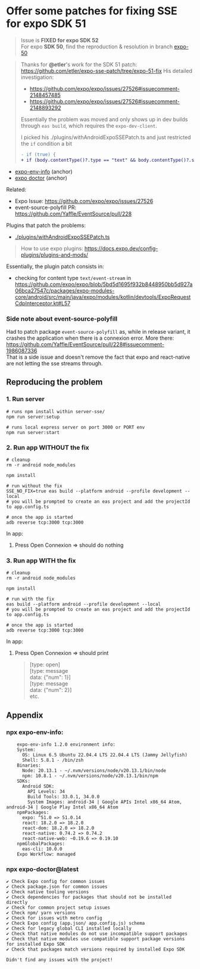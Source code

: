 # Offer some patches for fixing SSE for expo SDK 51

> Issue is **FIXED for expo SDK 52**  
> For expo **SDK 50**, find the reproduction & resolution in branch [expo-50](https://github.com/MartinHarkins/expo-sse-patch/tree/expo-50)

> Thanks for **@etler**'s work for the SDK 51 patch: https://github.com/etler/expo-sse-patch/tree/expo-51-fix
> His detailed investigation:
> - https://github.com/expo/expo/issues/27526#issuecomment-2148457485
> - https://github.com/expo/expo/issues/27526#issuecomment-2148893292
> 
> Essentially the problem was moved and only shows up in dev builds through `eas build`, which requires the `expo-dev-client`.
> 
> I picked his ./plugins/withAndroidExpoSSEPatch.ts and just restricted the `if` condition a bit
> 
> ```diff
> - if (true) {
> + if (body.contentType()?.type == "text" && body.contentType()?.subtype == "event-stream" || peeked.request(byteCount + 1)) {
> ```

- [expo-env-info](#npx-expo-env-info) (anchor)
- [expo doctor](#npx-expo-doctorlatest) (anchor)

Related:
- Expo Issue: https://github.com/expo/expo/issues/27526
- event-source-polyfill PR: https://github.com/Yaffle/EventSource/pull/228

Plugins that patch the problems: 
- [./plugins/withAndroidExpoSSEPatch.ts](./plugins/withAndroidExpoSSEPatch.ts)
> How to use expo plugins: https://docs.expo.dev/config-plugins/plugins-and-mods/

Essentially, the plugin patch consists in:
- checking for content type `text/event-stream` in https://github.com/expo/expo/blob/5bd5d1695f932b8448950bb5d927a06bca27547c/packages/expo-modules-core/android/src/main/java/expo/modules/kotlin/devtools/ExpoRequestCdpInterceptor.kt#L57

### Side note about event-source-polyfill
Had to patch package `event-source-polyfill` as, while in release variant, it crashes the application when there is a connexion error. More there: https://github.com/Yaffle/EventSource/pull/228#issuecomment-1986087336  
That is a side issue and doesn't remove the fact that expo and react-native are not letting the sse streams through.

## Reproducing the problem
### 1. Run server
```
# runs npm install within server-sse/
npm run server:setup

# runs local express server on port 3000 or PORT env
npm run server:start
```

### 2. Run app WITHOUT the fix
```
# cleanup
rm -r android node_modules

npm install

# run without the fix
SSE_NO_FIX=true eas build --platform android --profile development --local
# you will be prompted to create an eas project and add the projectId to app.config.ts
 
# once the app is started
adb reverse tcp:3000 tcp:3000 
```

In app:
1. Press Open Connexion => should do nothing

### 3. Run app WITH the fix
```
# cleanup
rm -r android node_modules

npm install

# run with the fix
eas build --platform android --profile development --local
# you will be prompted to create an eas project and add the projectId to app.config.ts

# once the app is started
adb reverse tcp:3000 tcp:3000 
```

In app:
1. Press Open Connexion => should print
   > [type: open]  
   > [type: message  
   >  data: {"num": 1}]  
   > [type: message  
   >  data: {"num": 2}]  
   > etc.

## Appendix
### npx expo-env-info:
```
    expo-env-info 1.2.0 environment info:
    System:
      OS: Linux 6.5 Ubuntu 22.04.4 LTS 22.04.4 LTS (Jammy Jellyfish)
      Shell: 5.8.1 - /bin/zsh
    Binaries:
      Node: 20.13.1 - ~/.nvm/versions/node/v20.13.1/bin/node
      npm: 10.8.1 - ~/.nvm/versions/node/v20.13.1/bin/npm
    SDKs:
      Android SDK:
        API Levels: 34
        Build Tools: 33.0.1, 34.0.0
        System Images: android-34 | Google APIs Intel x86_64 Atom, android-34 | Google Play Intel x86_64 Atom
    npmPackages:
      expo: ^51.0 => 51.0.14 
      react: 18.2.0 => 18.2.0 
      react-dom: 18.2.0 => 18.2.0 
      react-native: 0.74.2 => 0.74.2 
      react-native-web: ~0.19.6 => 0.19.10 
    npmGlobalPackages:
      eas-cli: 10.0.0
    Expo Workflow: managed
```

### npx expo-doctor@latest

```
✔ Check Expo config for common issues
✔ Check package.json for common issues
✔ Check native tooling versions
✔ Check dependencies for packages that should not be installed directly
✔ Check for common project setup issues
✔ Check npm/ yarn versions
✔ Check for issues with metro config
✔ Check Expo config (app.json/ app.config.js) schema
✔ Check for legacy global CLI installed locally
✔ Check that native modules do not use incompatible support packages
✔ Check that native modules use compatible support package versions for installed Expo SDK
✔ Check that packages match versions required by installed Expo SDK

Didn't find any issues with the project!
```
